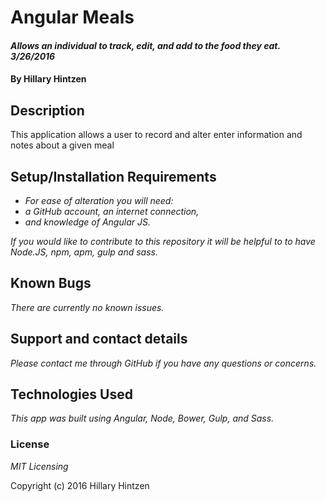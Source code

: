 # Angular Meals

#### _Allows an individual to track, edit, and add to the food they eat. 3/26/2016_

#### By Hillary Hintzen

## Description

This application allows a user to record and alter enter information and notes about a given meal

## Setup/Installation Requirements

* _For ease of alteration you will need:_
* _a GitHub account, an internet connection,_
* _and knowledge of Angular JS._


_If you would like to contribute to this repository it will be helpful to to have Node.JS, npm, apm, gulp and sass._

## Known Bugs

_There are currently no known issues._

## Support and contact details

_Please contact me through GitHub if you have any questions or concerns._

## Technologies Used

_This app was built using Angular, Node, Bower, Gulp, and Sass._

### License

*MIT Licensing*

Copyright (c) 2016 Hillary Hintzen
